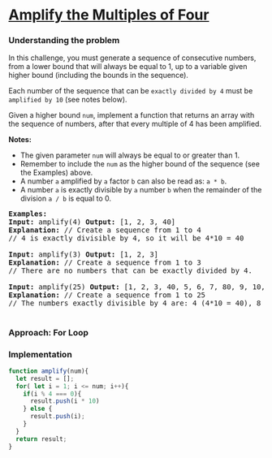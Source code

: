 # [Amplify the Multiples of Four](https://edabit.com/challenge/FPHnbisnLwrQFYyAg)

### Understanding the problem

In this challenge, you must generate a sequence of consecutive numbers, from a lower bound that will always be equal to 1, up to a variable given higher bound (including the bounds in the sequence).

Each number of the sequence that can be `exactly divided by 4` must be `amplified by 10` (see notes below).

Given a higher bound `num`, implement a function that returns an array with the sequence of numbers, after that every multiple of 4 has been amplified.

<b>Notes:</b>
- The given parameter `num` will always be equal to or greater than 1.
- Remember to include the `num` as the higher bound of the sequence (see the Examples) above.
- A number `a` amplified by `a` factor `b` can also be read as: `a * b`.
- A number `a` is exactly divisible by `a` number `b` when the remainder of the division `a / b` is equal to 0.

<pre>
<b>Examples:</b>
<b>Input:</b> amplify(4) <b>Output:</b> [1, 2, 3, 40]
<b>Explanation:</b> // Create a sequence from 1 to 4
// 4 is exactly divisible by 4, so it will be 4*10 = 40

<b>Input:</b> amplify(3) <b>Output:</b> [1, 2, 3]
<b>Explanation:</b> // Create a sequence from 1 to 3
// There are no numbers that can be exactly divided by 4.

<b>Input:</b> amplify(25) <b>Output:</b> [1, 2, 3, 40, 5, 6, 7, 80, 9, 10, 11, 120, 13, 14, 15, 160, 17, 18, 19, 200, 21, 22, 23, 240, 25]
<b>Explanation:</b> // Create a sequence from 1 to 25
// The numbers exactly divisible by 4 are: 4 (4*10 = 40), 8 (8 * 10 = 80)... and so on.
</pre>

#
### Approach: For Loop 


### Implementation
```js
function amplify(num){
  let result = [];
  for( let i = 1; i <= num; i++){
    if(i % 4 === 0){
      result.push(i * 10)
    } else {
      result.push(i);
    }
  }
  return result;
}
```
